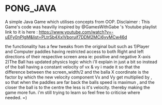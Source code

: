 # PONG_JAVA
A simple Java Game which utilises concepts from OOP.
Disclaimer : This Game's code was  heaviliy inspired by @GamesWithGabe 's Youtube playlist 
link to it is here : https://www.youtube.com/watch?v=-uEFy0nPlgM&list=PLtrSb4XxIVborujf7DDM2MCi6yyMCw46d

the functionality has a few tweaks from the original buit 
such as 
1)Player and Computer paddles having restricted access to both Right and left directions of their respective screen area
ie: positive and negative X-axis
2)The Ball has updated physics logic which i'll explain in just a bit 
so instead of the ball having a constant velocity of vx & vy 
i made it so that the difference between the screen_width/2 and the balla X coordinate is the factor by which the new velocity component Vx and Vy get multiplied by , so that when the paddles are far back the balls speed is maximun , and the closer the ball is to the centre the less is it's velocity.
thereby making the game more fun.
i'm still trying to learn so feel free to criticise where needed. =)
